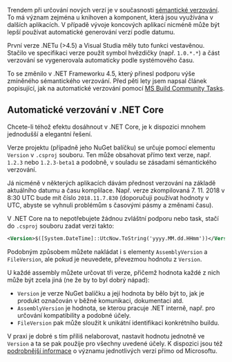 <!-- dcterms:title = Automatické verzování projektu v ASP.NET Core -->
<!-- dcterms:abstract = Trendem při určování nových verzí je v současnosti sémantické verzování. To má význam zejména u knihoven a komponent, která jsou využívána v dalších aplikacích. V případě vývoje koncových aplikací nicméně může být lepší používat automatické generování verzí podle datumu. -->
<!-- dcterms:creator = Michal Altair Valášek -->
<!-- x4w:pictureUrl = /perex-pictures/20181109-automaticke-verzovani-v-core.png -->
<!-- x4w:pictureWidth = 150 -->
<!-- x4w:pictureHeight = 150 -->
<!-- x4w:category = IT -->

Trendem při určování nových verzí je v současnosti [sémantické verzování](https://semver.org/). To má význam zejména u knihoven a komponent, která jsou využívána v dalších aplikacích. V případě vývoje koncových aplikací nicméně může být lepší používat automatické generování verzí podle datumu.

První verze .NETu (&gt;4.5) a Visual Studia měly tuto funkci vestavěnou. Stačilo ve specifikaci verze použít symbol hvězdičky (např. `1.0.*.*`) a část verzování se vygenerovala automaticky podle systémového času.

To se změnilo v .NET Frameworku 4.5, který přinesl podporu výše zmíněného sémantického verzování. Před pěti lety jsem napsal článek popisující, jak na automatické verzování pomocí [MS Build Community Tasks](https://www.altair.blog/2013/11/jak-na-automaticke-verzovani-v-novych-verzich-net-a-vs).

## Automatické verzování v .NET Core

Chcete-li téhož efektu dosáhnout v .NET Core, je k dispozici mnohem jednodušší a elegantní řešení.

Verze projektu (případně jeho NuGet balíčku) se určuje pomocí elementu `Version` v `.csproj` souboru. Ten může obsahovat přímo text verze, např. `1.2.3` nebo `1.2.3-beta1` a podobně, v souladu se zásadami sémantického verzování.

Já nicméně v některých aplikacích dávám přednost verzování na základě aktuálního datumu a času komplilace. Např. verze zkompilovaná 7. 11. 2018 v 8:30 UTC bude mít číslo `2018.11.7.830` (doporučuji používat hodnoty v UTC, abyste se vyhnuli problémům s časovými pásmy a změnami času).

V .NET Core na to nepotřebujete žádnou zvláštní podporu nebo task, stačí do `.csproj` souboru zadat verzi takto:

```xml
<Version>$([System.DateTime]::UtcNow.ToString('yyyy.MM.dd.HHmm'))</Version>
```

Podobným způsobem můžete nakládat i s elementy `AssemblyVersion` a `FileVersion`, ale pokud je neuvedete, převezmou hodnotu z `Version`.

U každé assembly můžete určovat tři verze, přičemž hodnota každé z nich může být zcela jiná (ne že by to byl dobrý nápad):

* `Version` je verze NuGet balíčku a její hodnota by bělo být to, jak je produkt označován v běžné komunikaci, dokumentaci atd.
* `AssemblyVersion` je hodnota, se kterou pracuje .NET interně, např. pro určování kompatibility a podobné účely.
* `FileVersion` pak může sloužit k unikátní identifikaci konkrétního buildu.

V praxi je dobré s tím příliš nelaborovat, nastavit hodnotu jednotně ve `Version` a ta se pak použije pro všechny uvedené účely. K dispozici jsou též [podrobnější informace](https://docs.microsoft.com/en-us/dotnet/standard/library-guidance/versioning) o významu jednotlivých verzí přímo od Microsoftu.